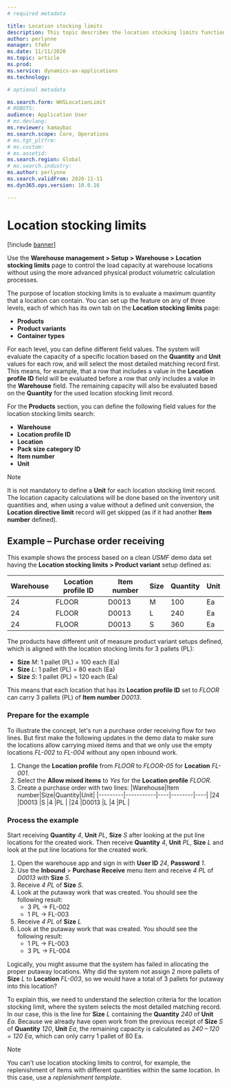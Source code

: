```yaml
---
# required metadata

title: Location stocking limits
description: This topic describes the location stocking limits functionality
author: perlynne
manager: tfehr
ms.date: 11/11/2020
ms.topic: article
ms.prod: 
ms.service: dynamics-ax-applications
ms.technology: 

# optional metadata

ms.search.form: WHSLocationLimit
# ROBOTS: 
audience: Application User
# ms.devlang: 
ms.reviewer: kamaybac
ms.search.scope: Core, Operations
# ms.tgt_pltfrm: 
# ms.custom: 
# ms.assetid: 
ms.search.region: Global
# ms.search.industry: 
ms.author: perlynne
ms.search.validFrom: 2020-11-11
ms.dyn365.ops.version: 10.0.16

---
```


# Location stocking limits

[!include [banner](../includes/banner.md)]

Use the **Warehouse management \> Setup \> Warehouse \> Location stocking limits** page to control the load capacity at warehouse locations without using the more advanced physical product volumetric calculation processes.

The purpose of location stocking limits is to evaluate a maximum quantity that a location can contain. You can set up the feature on any of three levels, each of which has its own tab on the **Location stocking limits** page:

- **Products**
- **Product variants**
- **Container types**

For each level, you can define different field values. The system will evaluate the capacity of a specific location based on the **Quantity** and **Unit** values for each row, and will select the most detailed matching record first. This means, for example, that a row that includes a value in the **Location profile ID** field will be evaluated before a row that only includes a value in the **Warehouse** field. The remaining capacity will also be evaluated based on the **Quantity** for the used location stocking limit record.

For the **Products** section, you can define the following field values for the location stocking limits search:

- **Warehouse**
- **Location profile ID**
- **Location**
- **Pack size category ID**
- **Item number**
- **Unit**

> [!Note]
> It is not mandatory to define a **Unit** for each location stocking limit record. The location capacity calculations will be done based on the inventory unit quantities and, when using a value without a defined unit conversion, the **Location directive limit** record will get skipped (as if it had another **Item number** defined). <!-- KFM: should "Location directive limit record" be "location stocking limit record"? -->

## Example – Purchase order receiving

This example shows the process based on a clean *USMF* demo data set having the **Location stocking limits \> Product variant** setup defined as:

|Warehouse|Location profile ID|Item number|Size|Quantity|Unit|
|---------|-------------------|-----------|----|--------|----|
|24       |FLOOR              |D0013      |M   |100     |Ea  |
|24       |FLOOR              |D0013      |L   |240     |Ea  |
|24       |FLOOR              |D0013      |S   |360     |Ea  |

The products have different unit of measure product variant setups defined, which is aligned with the location stocking limits for 3 pallets (PL):

- **Size** *M*: 1 pallet (PL) = 100 each (Ea)
- **Size** *L*: 1 pallet (PL) = 80 each (Ea)
- **Size** *S*: 1 pallet (PL) = 120 each (Ea)

This means that each location that has its **Location profile ID** set to *FLOOR* can carry 3 pallets (PL) of **Item number** *D0013*.

### Prepare for the example

To illustrate the concept, let's run a purchase order receiving flow for two lines. But first make the following updates in the demo data to make sure the locations allow carrying mixed items and that we only use the empty locations  *FL-002* to *FL-004* without any open inbound work.

1. Change the **Location profile** from *FLOOR* to *FLOOR-05* for **Location** *FL-001*.
1. Select the **Allow mixed items** to *Yes* for the **Location profile** *FLOOR*.
1. Create a purchase order with two lines:
    |Warehouse|Item number|Size|Quantity|Unit|
    |---------|-----------|----|--------|----|
    |24       |D0013      |S   |4       |PL  |
    |24       |D0013      |L   |4       |PL  |

### Process the example

Start receiving **Quantity** *4*, **Unit** *PL*, **Size** *S* after looking at the put line locations for the created work. Then receive **Quantity** *4*, **Unit** *PL*, **Size** *L* and look at the put line locations for the created work.

1. Open the warehouse app and sign in with **User ID** *24*, **Password** *1*.
1. Use the **Inbound** \> **Purchase Receive** menu item and receive *4* *PL* of *D0013* with **Size** *S*.
1. Receive *4* *PL* of **Size** *S*.
1. Look at the putaway work that was created. You should see the following result:
    - 3 PL -> FL-002
    - 1 PL -> FL-003
1. Receive *4* *PL* of **Size** *L*
1. Look at the putaway work that was created. You should see the following result:
    - 1 PL -> FL-003
    - 3 PL -> FL-004

Logically, you might assume that the system has failed in allocating the proper putaway locations. Why did the system not assign 2 more pallets of **Size** *L* to **Location** *FL-003*, so we would have a total of 3 pallets for putaway into this location?

To explain this, we need to understand the selection criteria for the location stocking limit, where the system selects the most detailed matching record. In our case, this is the line for **Size** *L* containing the **Quantity** *240* of **Unit** *Ea*. Because we already have open work from the previous receipt of **Size** *S*  of **Quantity** *120*, **Unit**  *Ea*, the remaining capacity is calculated as *240 &ndash; 120 = 120 Ea*, which can only carry 1 pallet of 80 Ea.

> [!Note]
> You can't use location stocking limits to control, for example, the replenishment of items with different quantities within the same location. In this case, use a *replenishment template*.
